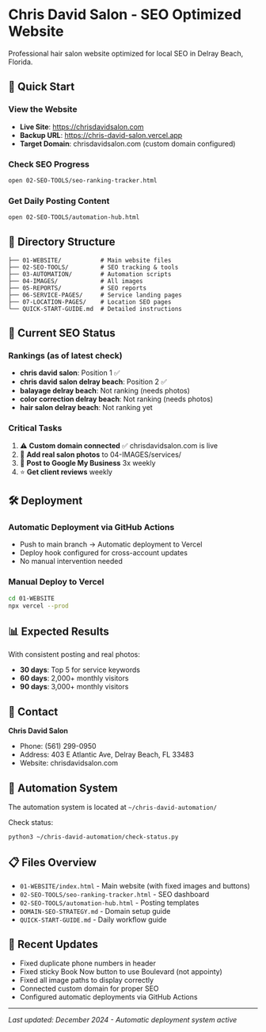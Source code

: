 # Chris David Salon - SEO Optimized Website

Professional hair salon website optimized for local SEO in Delray Beach, Florida.

## 🚀 Quick Start

### View the Website
- **Live Site**: https://chrisdavidsalon.com
- **Backup URL**: https://chris-david-salon.vercel.app
- **Target Domain**: chrisdavidsalon.com (custom domain configured)

### Check SEO Progress
```bash
open 02-SEO-TOOLS/seo-ranking-tracker.html
```

### Get Daily Posting Content
```bash
open 02-SEO-TOOLS/automation-hub.html
```

## 📁 Directory Structure

```
├── 01-WEBSITE/           # Main website files
├── 02-SEO-TOOLS/         # SEO tracking & tools
├── 03-AUTOMATION/        # Automation scripts
├── 04-IMAGES/            # All images
├── 05-REPORTS/           # SEO reports
├── 06-SERVICE-PAGES/     # Service landing pages
├── 07-LOCATION-PAGES/    # Location SEO pages
└── QUICK-START-GUIDE.md  # Detailed instructions
```

## 🎯 Current SEO Status

### Rankings (as of latest check)
- **chris david salon**: Position 1 ✅
- **chris david salon delray beach**: Position 2 ✅
- **balayage delray beach**: Not ranking (needs photos)
- **color correction delray beach**: Not ranking (needs photos)
- **hair salon delray beach**: Not ranking yet

### Critical Tasks
1. ⚠️ **Custom domain connected** ✅ chrisdavidsalon.com is live
2. 📸 **Add real salon photos** to 04-IMAGES/services/
3. 📝 **Post to Google My Business** 3x weekly
4. ⭐ **Get client reviews** weekly

## 🛠️ Deployment

### Automatic Deployment via GitHub Actions
- Push to main branch → Automatic deployment to Vercel
- Deploy hook configured for cross-account updates
- No manual intervention needed

### Manual Deploy to Vercel
```bash
cd 01-WEBSITE
npx vercel --prod
```

## 📊 Expected Results

With consistent posting and real photos:
- **30 days**: Top 5 for service keywords
- **60 days**: 2,000+ monthly visitors
- **90 days**: 3,000+ monthly visitors

## 📱 Contact

**Chris David Salon**
- Phone: (561) 299-0950
- Address: 403 E Atlantic Ave, Delray Beach, FL 33483
- Website: chrisdavidsalon.com

## 🔧 Automation System

The automation system is located at `~/chris-david-automation/`

Check status:
```bash
python3 ~/chris-david-automation/check-status.py
```

## 📋 Files Overview

- `01-WEBSITE/index.html` - Main website (with fixed images and buttons)
- `02-SEO-TOOLS/seo-ranking-tracker.html` - SEO dashboard
- `02-SEO-TOOLS/automation-hub.html` - Posting templates
- `DOMAIN-SEO-STRATEGY.md` - Domain setup guide
- `QUICK-START-GUIDE.md` - Daily workflow guide

## 🔄 Recent Updates
- Fixed duplicate phone numbers in header
- Fixed sticky Book Now button to use Boulevard (not appointy)
- Fixed all image paths to display correctly
- Connected custom domain for proper SEO
- Configured automatic deployments via GitHub Actions

---

*Last updated: December 2024 - Automatic deployment system active*